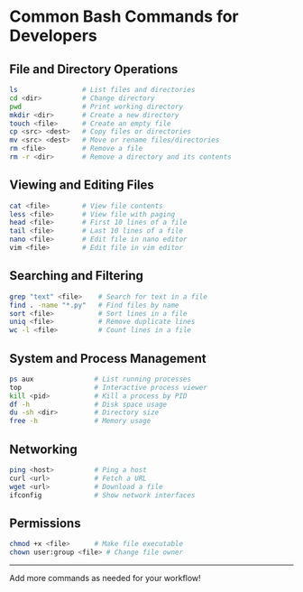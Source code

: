 # Common Bash Commands for Developers

## File and Directory Operations

```bash
ls                # List files and directories
cd <dir>          # Change directory
pwd               # Print working directory
mkdir <dir>       # Create a new directory
touch <file>      # Create an empty file
cp <src> <dest>   # Copy files or directories
mv <src> <dest>   # Move or rename files/directories
rm <file>         # Remove a file
rm -r <dir>       # Remove a directory and its contents
```

## Viewing and Editing Files

```bash
cat <file>        # View file contents
less <file>       # View file with paging
head <file>       # First 10 lines of a file
tail <file>       # Last 10 lines of a file
nano <file>       # Edit file in nano editor
vim <file>        # Edit file in vim editor
```

## Searching and Filtering

```bash
grep "text" <file>    # Search for text in a file
find . -name "*.py"   # Find files by name
sort <file>           # Sort lines in a file
uniq <file>           # Remove duplicate lines
wc -l <file>          # Count lines in a file
```

## System and Process Management

```bash
ps aux               # List running processes
top                  # Interactive process viewer
kill <pid>           # Kill a process by PID
df -h                # Disk space usage
du -sh <dir>         # Directory size
free -h              # Memory usage
```

## Networking

```bash
ping <host>          # Ping a host
curl <url>           # Fetch a URL
wget <url>           # Download a file
ifconfig             # Show network interfaces
```

## Permissions

```bash
chmod +x <file>      # Make file executable
chown user:group <file> # Change file owner
```

---

Add more commands as needed for your workflow!